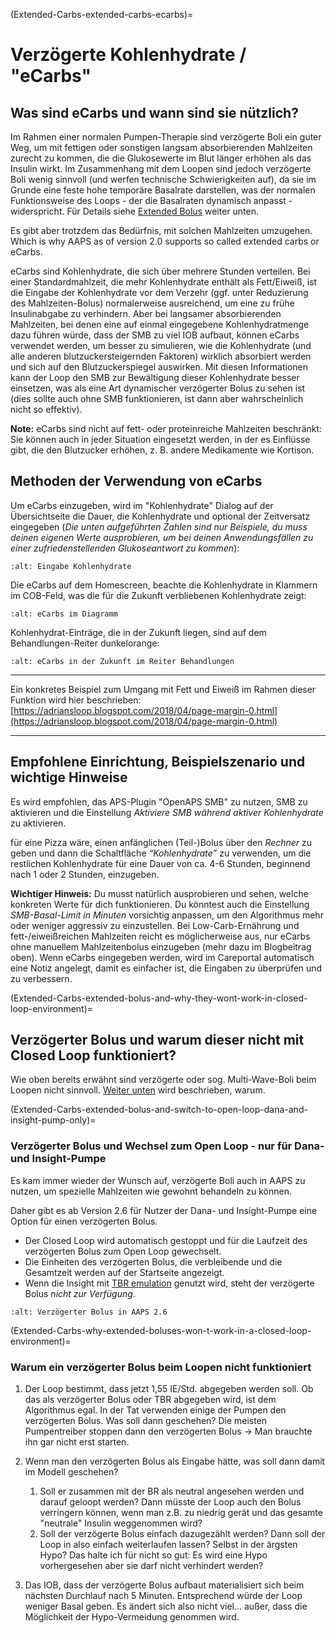 (Extended-Carbs-extended-carbs-ecarbs)=
# Verzögerte Kohlenhydrate / "eCarbs"

## Was sind eCarbs und wann sind sie nützlich?

Im Rahmen einer normalen Pumpen-Therapie sind verzögerte Boli ein guter Weg, um mit fettigen oder sonstigen langsam absorbierenden Mahlzeiten zurecht zu kommen, die die Glukosewerte im Blut länger erhöhen als das Insulin wirkt. Im Zusammenhang mit dem Loopen sind jedoch verzögerte Boli wenig sinnvoll (und werfen technische Schwierigkeiten auf), da sie im Grunde eine feste hohe temporäre Basalrate darstellen, was der normalen Funktionsweise des Loops - der die Basalraten dynamisch anpasst - widerspricht. Für Details siehe [Extended Bolus](Extended-Carbs-why-extended-boluses-won-t-work-in-a-closed-loop-environment) weiter unten.

Es gibt aber trotzdem das Bedürfnis, mit solchen Mahlzeiten umzugehen. Which is why AAPS as of version 2.0 supports so called extended carbs or eCarbs.

eCarbs sind Kohlenhydrate, die sich über mehrere Stunden verteilen. Bei einer Standardmahlzeit, die mehr Kohlenhydrate enthält als Fett/Eiweiß, ist die Eingabe der Kohlenhydrate vor dem Verzehr (ggf. unter Reduzierung des Mahlzeiten-Bolus) normalerweise ausreichend, um eine zu frühe Insulinabgabe zu verhindern.  Aber bei langsamer absorbierenden Mahlzeiten, bei denen eine auf einmal eingegebene Kohlenhydratmenge dazu führen würde, dass der SMB zu viel IOB aufbaut, können eCarbs verwendet werden, um besser zu simulieren, wie die Kohlenhydrate (und alle anderen blutzuckersteigernden Faktoren) wirklich absorbiert werden und sich auf den Blutzuckerspiegel auswirken. Mit diesen Informationen kann der Loop den SMB zur Bewältigung dieser Kohlenhydrate besser einsetzen, was als eine Art dynamischer verzögerter Bolus zu sehen ist (dies sollte auch ohne SMB funktionieren, ist dann aber wahrscheinlich nicht so effektiv).

**Note:** eCarbs sind nicht auf fett- oder proteinreiche Mahlzeiten beschränkt: Sie können auch in jeder Situation eingesetzt werden, in der es Einflüsse gibt, die den Blutzucker erhöhen, z. B. andere Medikamente wie Kortison.

## Methoden der Verwendung von eCarbs

Um eCarbs einzugeben, wird im "Kohlenhydrate" Dialog auf der Übersichtseite die Dauer, die Kohlenhydrate und optional der Zeitversatz eingegeben (*Die unten aufgeführten Zahlen sind nur Beispiele, du muss deinen eigenen Werte ausprobieren, um bei deinen Anwendungsfällen zu einer zufriedenstellenden Glukoseantwort zu kommen*):

```{image} ../images/eCarbs_Dialog.png
:alt: Eingabe Kohlenhydrate
```

Die eCarbs auf dem Homescreen, beachte die Kohlenhydrate in Klammern im COB-Feld, was die für die Zukunft verbliebenen Kohlenhydrate zeigt:

```{image} ../images/eCarbs_Graph.png
:alt: eCarbs im Diagramm
```

Kohlenhydrat-Einträge, die in der Zukunft liegen, sind auf dem Behandlungen-Reiter dunkelorange:

```{image} ../images/eCarbs_Treatment.png
:alt: eCarbs in der Zukunft im Reiter Behandlungen
```

______________________________________________________________________

Ein konkretes Beispiel zum Umgang mit Fett und Eiweiß im Rahmen dieser Funktion wird hier beschrieben: [https://adriansloop.blogspot.com/2018/04/page-margin-0.html](https://adriansloop.blogspot.com/2018/04/page-margin-0.html)

______________________________________________________________________

## Empfohlene Einrichtung, Beispielszenario und wichtige Hinweise

Es wird empfohlen, das APS-Plugin "OpenAPS SMB" zu nutzen, SMB zu aktivieren und die Einstellung *Aktiviere SMB während aktiver Kohlenhydrate* zu aktivieren.

für eine Pizza wäre, einen anfänglichen (Teil-)Bolus über den *Rechner* zu geben und dann die Schaltfläche *“Kohlenhydrate”* zu verwenden, um die restlichen Kohlenhydrate für eine Dauer von ca. 4-6 Stunden, beginnend nach 1 oder 2 Stunden, einzugeben.

**Wichtiger Hinweis:** Du musst natürlich ausprobieren und sehen, welche konkreten Werte für dich funktionieren. Du könntest auch die Einstellung *SMB-Basal-Limit in Minuten* vorsichtig anpassen, um den Algorithmus mehr oder weniger aggressiv zu einzustellen. Bei Low-Carb-Ernährung und fett-/eiweißreichen Mahlzeiten reicht es möglicherweise aus, nur eCarbs ohne manuellem Mahlzeitenbolus einzugeben (mehr dazu im Blogbeitrag oben). Wenn eCarbs eingegeben werden, wird im Careportal automatisch eine Notiz angelegt, damit es einfacher ist, die Eingaben zu überprüfen und zu verbessern.

(Extended-Carbs-extended-bolus-and-why-they-wont-work-in-closed-loop-environment)=
## Verzögerter Bolus und warum dieser nicht mit Closed Loop funktioniert?

Wie oben bereits erwähnt sind verzögerte oder sog. Multi-Wave-Boli beim Loopen nicht sinnvoll. [Weiter unten](Extended-Carbs-why-extended-boluses-won-t-work-in-a-closed-loop-environment) wird beschrieben, warum.

(Extended-Carbs-extended-bolus-and-switch-to-open-loop-dana-and-insight-pump-only)=
### Verzögerter Bolus und Wechsel zum Open Loop - nur für Dana- und Insight-Pumpe

Es kam immer wieder der Wunsch auf, verzögerte Boli auch in AAPS zu nutzen, um spezielle Mahlzeiten wie gewohnt behandeln zu können.

Daher gibt es ab Version 2.6 für Nutzer der Dana- und Insight-Pumpe eine Option für einen verzögerten Bolus.

- Der Closed Loop wird automatisch gestoppt und für die Laufzeit des verzögerten Bolus zum Open Loop gewechselt.
- Die Einheiten des verzögerten Bolus, die verbleibende und die Gesamtzeit werden auf der Startseite angezeigt.
- Wenn die Insight mit [TBR emulation](Accu-Chek-Insight-Pump-settings-in-aaps) genutzt wird, steht der verzögerte Bolus *nicht zur Verfügung*.

```{image} ../images/ExtendedBolus2_6.png
:alt: Verzögerter Bolus in AAPS 2.6
```

(Extended-Carbs-why-extended-boluses-won-t-work-in-a-closed-loop-environment)=
### Warum ein verzögerter Bolus beim Loopen nicht funktioniert

1. Der Loop bestimmt, dass jetzt 1,55 IE/Std. abgegeben werden soll. Ob das als verzögerter Bolus oder TBR abgegeben wird, ist dem Algorithmus egal. In der Tat verwenden einige der Pumpen den verzögerten Bolus. Was soll dann geschehen? Die meisten Pumpentreiber stoppen dann den verzögerten Bolus -> Man brauchte ihn gar nicht erst starten.

2. Wenn man den verzögerten Bolus als Eingabe hätte, was soll dann damit im Modell geschehen?

   1. Soll er zusammen mit der BR als neutral angesehen werden und darauf geloopt werden? Dann müsste der Loop auch den Bolus verringern können, wenn man z.B. zu niedrig gerät und das gesamte "neutrale" Insulin weggenommen wird?
   2. Soll der verzögerte Bolus einfach dazugezählt werden? Dann soll der Loop in also einfach weiterlaufen lassen? Selbst in der ärgsten Hypo? Das halte ich für nicht so gut: Es wird eine Hypo vorhergesehen aber sie darf nicht verhindert werden?

3. Das IOB, dass der verzögerte Bolus aufbaut materialisiert sich beim nächsten Durchlauf nach 5 Minuten. Entsprechend würde der Loop weniger Basal geben. Es ändert sich also nicht viel... außer, dass die Möglichkeit der Hypo-Vermeidung genommen wird.
